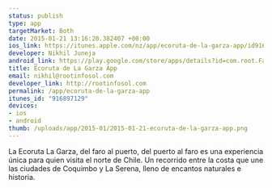```yaml
--- 
status: publish
type: app
targetMarket: Both
date: 2015-01-21 13:16:20.382407 +00:00
ios_link: https://itunes.apple.com/nz/app/ecoruta-de-la-garza-app/id916897129?mt=8
developer: Nikhil Juneja
android_link: https://play.google.com/store/apps/details?id=com.root.FaroFFF&hl=en
title: Ecoruta de La Garza App
email: nikhil@rootinfosol.com
developer_link: http://rootinfosol.com
permalink: /app/ecoruta-de-la-garza-app
itunes_id: "916897129"
devices: 
- ios
- android
thumb: /uploads/app/2015-01/2015-01-21-ecoruta-de-la-garza-app.png
---
```


La Ecoruta La Garza, del faro al puerto, del puerto al faro es una experiencia única para quien visita el norte de Chile. Un recorrido entre la costa que une las ciudades de Coquimbo y La Serena, lleno de encantos naturales e historia.
